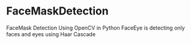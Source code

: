 # FaceMaskDetection
FaceMask Detection Using OpenCV in Python
FaceEye is detecting only faces and eyes using Haar Cascade
